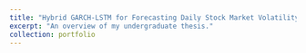 ```yaml
---
title: "Hybrid GARCH-LSTM for Forecasting Daily Stock Market Volatility."
excerpt: "An overview of my undergraduate thesis."
collection: portfolio
---
```


